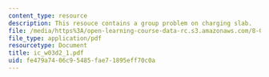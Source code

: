 ```yaml
---
content_type: resource
description: This resouce contains a group problem on charging slab.
file: /media/https%3A/open-learning-course-data-rc.s3.amazonaws.com/8-02-physics-ii-electricity-and-magnetism-spring-2007/fe479a7406c95485fae71895eff70c0a_ic_w03d2_1.pdf
file_type: application/pdf
resourcetype: Document
title: ic_w03d2_1.pdf
uid: fe479a74-06c9-5485-fae7-1895eff70c0a
---
```

